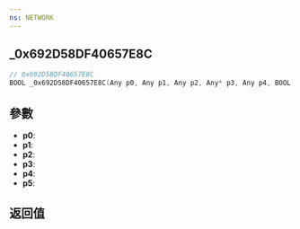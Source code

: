 ```yaml
---
ns: NETWORK
---
```

## _0x692D58DF40657E8C

```c
// 0x692D58DF40657E8C
BOOL _0x692D58DF40657E8C(Any p0, Any p1, Any p2, Any* p3, Any p4, BOOL p5);
```


## 參數
* **p0**: 
* **p1**: 
* **p2**: 
* **p3**: 
* **p4**: 
* **p5**: 

## 返回值

